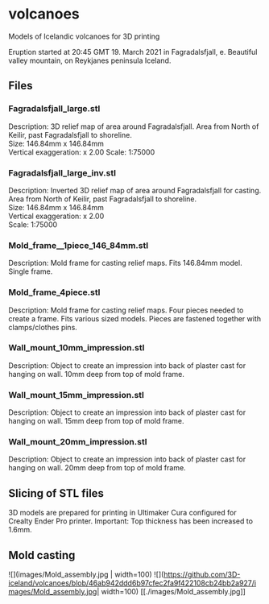 # volcanoes

Models of Icelandic volcanoes for 3D printing

Eruption started at 20:45 GMT 19. March 2021 in Fagradalsfjall, e. Beautiful valley mountain, on Reykjanes peninsula Iceland.

## Files

### Fagradalsfjall_large.stl
Description: 3D relief map of area around Fagradalsfjall. Area from North of Keilir, past Fagradalsfjall to shoreline.  
Size: 146.84mm x 146.84mm  
Vertical exaggeration: x 2.00 
Scale: 1:75000  

### Fagradalsfjall_large_inv.stl
Description: Inverted 3D relief map of area around Fagradalsfjall for casting. Area from North of Keilir, past Fagradalsfjall to shoreline.  
Size: 146.84mm x 146.84mm  
Vertical exaggeration: x 2.00  
Scale: 1:75000

### Mold_frame__1piece_146_84mm.stl
Description: Mold frame for casting relief maps. Fits 146.84mm model. Single frame.

### Mold_frame_4piece.stl
Description: Mold frame for casting relief maps. Four pieces needed to create a frame.  Fits various sized models. Pieces are fastened together with clamps/clothes pins.

### Wall_mount_10mm_impression.stl
Description: Object to create an impression into back of plaster cast for hanging on wall. 10mm deep from top of mold frame. 

### Wall_mount_15mm_impression.stl
Description: Object to create an impression into back of plaster cast for hanging on wall. 15mm deep from top of mold frame. 

### Wall_mount_20mm_impression.stl
Description: Object to create an impression into back of plaster cast for hanging on wall. 20mm deep from top of mold frame. 


## Slicing of STL files
3D models are prepared for printing in Ultimaker Cura configured for Crealty Ender Pro printer.  Important: Top thickness has been increased to 1.6mm.

## Mold casting

![](images/Mold_assembly.jpg | width=100)
![](https://github.com/3D-iceland/volcanoes/blob/46ab942ddd6b97cfec2fa9f422108cb24bb2a927/images/Mold_assembly.jpg| width=100)
[[./images/Mold_assembly.jpg]]




